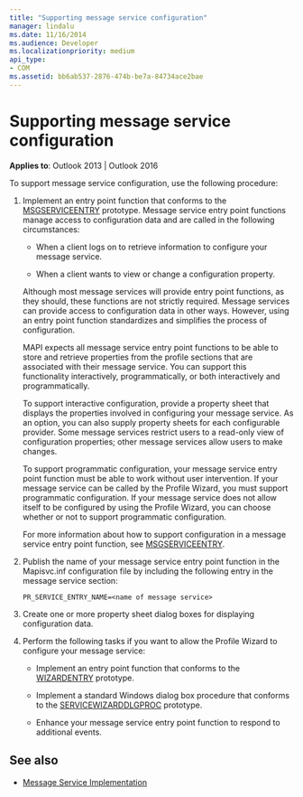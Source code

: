 ```yaml
---
title: "Supporting message service configuration"
manager: lindalu
ms.date: 11/16/2014
ms.audience: Developer
ms.localizationpriority: medium
api_type:
- COM
ms.assetid: bb6ab537-2876-474b-be7a-84734ace2bae
---
```


# Supporting message service configuration
  
**Applies to**: Outlook 2013 | Outlook 2016 
  
To support message service configuration, use the following procedure:
  
1. Implement an entry point function that conforms to the [MSGSERVICEENTRY](msgserviceentry.md) prototype. Message service entry point functions manage access to configuration data and are called in the following circumstances: 
    
   - When a client logs on to retrieve information to configure your message service.
    
   - When a client wants to view or change a configuration property. 
    
   Although most message services will provide entry point functions, as they should, these functions are not strictly required. Message services can provide access to configuration data in other ways. However, using an entry point function standardizes and simplifies the process of configuration.
    
   MAPI expects all message service entry point functions to be able to store and retrieve properties from the profile sections that are associated with their message service. You can support this functionality interactively, programmatically, or both interactively and programmatically.
    
   To support interactive configuration, provide a property sheet that displays the properties involved in configuring your message service. As an option, you can also supply property sheets for each configurable provider. Some message services restrict users to a read-only view of configuration properties; other message services allow users to make changes.
    
   To support programmatic configuration, your message service entry point function must be able to work without user intervention. If your message service can be called by the Profile Wizard, you must support programmatic configuration. If your message service does not allow itself to be configured by using the Profile Wizard, you can choose whether or not to support programmatic configuration.
    
   For more information about how to support configuration in a message service entry point function, see [MSGSERVICEENTRY](msgserviceentry.md).
    
2. Publish the name of your message service entry point function in the Mapisvc.inf configuration file by including the following entry in the message service section:
    
   `PR_SERVICE_ENTRY_NAME=<name of message service>`
    
3. Create one or more property sheet dialog boxes for displaying configuration data.
    
4. Perform the following tasks if you want to allow the Profile Wizard to configure your message service:
    
   - Implement an entry point function that conforms to the [WIZARDENTRY](wizardentry.md) prototype. 
    
   - Implement a standard Windows dialog box procedure that conforms to the [SERVICEWIZARDDLGPROC](servicewizarddlgproc.md) prototype. 
    
   - Enhance your message service entry point function to respond to additional events.
    
## See also

- [Message Service Implementation](message-service-implementation.md)

